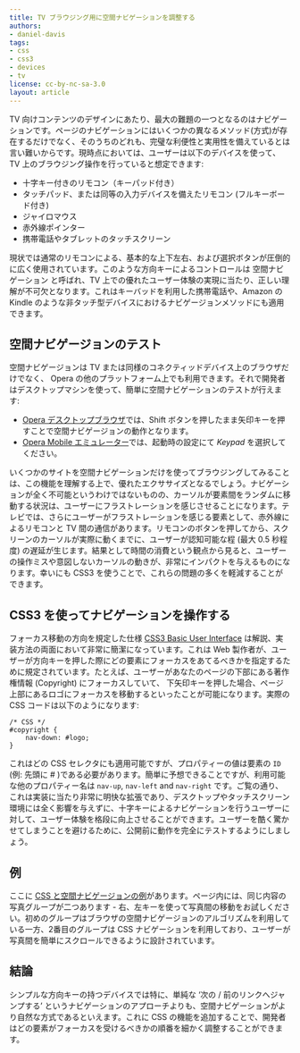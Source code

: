 ```yaml
---
title: TV ブラウジング用に空間ナビゲーションを調整する
authors:
- daniel-davis
tags:
- css
- css3
- devices
- tv
license: cc-by-nc-sa-3.0
layout: article
---
```


TV 向けコンテンツのデザインにあたり、最大の難題の一つとなるのはナビゲーションです。ページのナビゲーションにはいくつかの異なるメソッド(方式)が存在するだけでなく、そのうちのどれも、完璧な利便性と実用性を備えているとは言い難いからです。現時点においては、ユーザーは以下のデバイスを使って、TV 上のブラウジング操作を行っていると想定できます:

- 十字キー付きのリモコン（キーパッド付き）
- タッチパッド、または同等の入力デバイスを備えたリモコン (フルキーボード付き)
- ジャイロマウス
- 赤外線ポインター
- 携帯電話やタブレットのタッチスクリーン

現状では通常のリモコンによる、基本的な上下左右、および選択ボタンが圧倒的に広く使用されています。このような方向キーによるコントロールは 空間ナビゲーション と呼ばれ、TV 上での優れたユーザー体験の実現に当たり、正しい理解が不可欠となります。これはキーバッドを利用した携帯電話や、Amazon の Kindle のような非タッチ型デバイスにおけるナビゲージョンメソッドにも適用できます。

## 空間ナビゲージョンのテスト

空間ナビゲージョンは TV または同様のコネクティッドデバイス上のブラウザだけでなく、 Opera の他のプラットフォーム上でも利用できます。それで開発者はデスクトップマシンを使って、簡単に空間ナビゲーションのテストが行えます:

- [Opera デスクトップブラウザ][1]では、Shift ボタンを押したまま矢印キーを押すことで空間ナビゲージョンの動作となります。
- [Opera Mobile エミュレーター][2]では、起動時の設定にて _Keypad_ を選択してください。

[1]: http://www.opera.com/browser/
[2]: http://www.opera.com/developer/tools/mobile/

いくつかのサイトを空間ナビゲーションだけを使ってブラウジングしてみることは、この機能を理解する上で、優れたエクササイズとなるでしょう。ナビゲーションが全く不可能というわけではないものの、カーソルが要素間をランダムに移動する状況は、ユーザーにフラストレーションを感じさせることになります。テレビでは、さらにユーザーがフラストレーションを感じる要素として、赤外線によるリモコンと TV 間の通信があります。リモコンのボタンを押してから、スクリーンのカーソルが実際に動くまでに、ユーザーが認知可能な程 (最大 0.5 秒程度) の遅延が生じます。結果として時間の消費という観点から見ると、ユーザーの操作ミスや意図しないカーソルの動きが、非常にインパクトを与えるものになります。幸いにも CSS3 を使うことで、これらの問題の多くを軽減することができます。

## CSS3 を使ってナビゲーションを操作する

フォーカス移動の方向を規定した仕様 [CSS3 Basic User Interface][3] は解説、実装方法の両面において非常に簡潔になっています。これは Web 製作者が、ユーザーが方向キーを押した際にどの要素にフォーカスをあてるべきかを指定するために規定されています。たとえば、ユーザーがあなたのページの下部にある著作権情報 (Copyright) にフォーカスしていて、 下矢印キーを押した場合、ページ上部にあるロゴにフォーカスを移動するといったことが可能になります。実際の CSS コードは以下のようになります:

[3]: http://www.w3.org/TR/css3-ui/#nav-dir

	/* CSS */
	#copyright {
		nav-down: #logo;
	}

これはどの CSS セレクタにも適用可能ですが、プロパティーの値は要素の `ID` (例: 先頭に # )である必要があります。簡単に予想できることですが、利用可能な他のプロパティー名は `nav-up`, `nav-left` and `nav-right` です。ご覧の通り、これは実装に当たり非常に明快な拡張であり、デスクトップやタッチスクリーン環境には全く影響を与えずに、十字キーによるナビゲーションを行うユーザーに対して、ユーザー体験を格段に向上させることができます。ユーザーを酷く驚かせてしまうことを避けるために、公開前に動作を完全にテストするようにしましょう。

## 例

ここに [CSS と空間ナビゲージョンの例][4]があります。ページ内には、同じ内容の写真グループが二つあります - 右、左キーを使って写真間の移動をお試しください。初めのグループはブラウザの空間ナビゲージョンのアルゴリズムを利用している一方、2番目のグループは CSS ナビゲーションを利用しており、ユーザーが写真間を簡単にスクロールできるように設計されています。

[4]: /articles/tweaking-spatial-navigation-for-tv-browsing/example.html

## 結論

シンプルな方向キーの持つデバイスでは特に、単純な ‘次の / 前のリンクへジャンプする’ というナビゲーションのアプローチよりも、空間ナビゲーションがより自然な方式であるといえます。これに CSS の機能を追加することで、開発者はどの要素がフォーカスを受けるべきかの順番を細かく調整することができます。